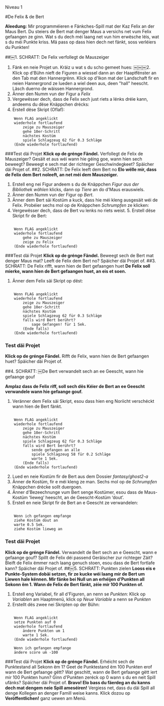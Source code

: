 Niveau 1

#De Felix & de Bert

__Aleedung:__
Mir programméieren e Fänkches-Spill mat der Kaz Felix an der Maus Bert. Du steiers de Bert mat denger Maus a versichs net vum Felix gefaangen ze ginn. Wat s du dech méi laang net vun him erwësche léis, wat s du méi Punkte kriss. Mä pass op dass hien dech net fänkt, soss verléiers du Punkten!

##￼1. SCHRATT: De Felix verfollegt de Mauszeiger
1. Fänk en neie Projet un. Kräiz u wat s du scho gemeet hues:
￼￼￼2. Klick op d'Bühn nieft de Figuren a wiessel dann an der Haaptfënster an den Tab mat den Hannergrënn. Klick op d'Ikon mat der Landschaft fir en neien Hannergrond ze lueden a wiel deen aus, deen "hall" heescht. Läsch duerno de wäissen Hannergrond.
3. Änner den Numm vun der Figur a _Felix_
4. Vergewësser dech, dass de Felix sech just riets a lénks dréie kann, andeems du dëse Knäppchen drécks:
5. Erstell dëse Skript (Oflaf):

```scratch
	Wenn FLAG angeklickt
	wiederhole fortlaufend
		zeige zu Mauszeiger
		gehe 10er-Schritt
		nächstes Kostüm
		spiele Schlagzeug 62 für 0.3 Schläge
	(Ende wiederhole fortlaufend)
```

###Test däi Projet
__Klick op de grénge Fändel.__
Verfollegt de Felix de Mauszeiger? Gesäit et aus wéi wann hie géing goe, wann hien sech beweegt? Beweegt e sech mat der richteger Geschwindegkeet?
Späicher däi Projet of.
##2. SCHRATT: De Felix leeft dem Bert no
__Elo wëlle mir, dass de Felix dem Bert noleeft, an net méi dem Mauszeiger.__

1. Erstell eng nei Figur andeem s du de Knäppchen _Figur aus der Bibliothek wählen_ klicks, dann op _Tiere_ an do d'Maus erauswiels.
2. Änner den Numm vun der Figur op _Bert_.
3. Änner dem Bert säi Kostüm a kuck, dass hie méi kleng ausgesäit wéi de Felix.
Probéier sechs mol op de Knäppchen _Schrumpfen_ ze klicken:
4. Vergewësser dech, dass de Bert vu lenks no riets weist. 5. Erstell dëse Skript fir de Bert:


```scratch

	Wenn FLAG angeklickt
	wiederhole fortlaufend
		gehe zu Mauszeiger
		zeige zu Felix
	(Ende wiederhole fortlaufend)
```

###Test däi Projet
__Klick op de grénge Fändel.__
Beweegt sech de Bert mat denger Maus mat? Leeft de Felix dem Bert no?
Späicher däi Projet of.
##3. SCHRATT: De Felix rifft, wann hien de Bert gefaangen huet
__De Felix soll mierke, wann hien de Bert gefaangen huet, an eis et soen.__

1. Änner dem Felix säi Skript op dëst:

```scratch

	Wenn FLAG angeklickt
	wiederhole fortlaufend
		zeige zu Mauszeiger
		gehe 10er-Schritt
		nächstes Kostüm
		spiele Schlagzeug 62 für 0.3 Schläge
		falls wird Bert berührt?
			sage Gefangen! für 1 Sek.
		(Ende falls)
	(Ende wiederhole fortlaufend)
```

### Test däi Projet
__Klick op de grénge Fändel.__
Rifft de Felix, wann hien de Bert gefaangen huet?
Späicher däi Projet of.

##4. SCHRATT: ￼De Bert verwandelt sech an ee Geescht, wann hie gefaange gouf

__Amplaz dass de Felix riff, soll sech dës Kéier de Bert an ee Geescht verwandele wann hie gefaange gouf.__

1. Veränner dem Felix säi Skript, esou dass hien eng Noriicht verschéckt wann hien de Bert fänkt.

```scratch

	Wenn FLAG angeklickt
	wiederhole fortlaufend
		zeige zu Mauszeiger
		gehe 10er-Schritt
		nächstes Kostüm
		spiele Schlagzeug 62 für 0.3 Schläge
		falls wird Bert berührt?
			sende gefangen an alle
			spiele Schlagzeug 58 für 0.2 Schläge
			warte 1 Sek.
		(Ende falls)
	(Ende wiederhole fortlaufend)
```
2. Lued en neie Kostüm fir de Bert aus dem Dossier _fantasy/ghost2-a_
3. Änner de Kostüm, fir e méi kleng ze man.
Sechs mol op de _Schrumpfen_ Knäppchen drécke sollt duergoen.
4. Änner d'Bezeechnunge vum Bert senge Kostümer, esou dass de Maus-Kostüm ‘lieweg’ heescht, an de Geescht-Kostüm ‘dout’.
5. Erstell en neie Skript fir de Bert an e Geescht ze verwandelen:
```scratch

	Wenn ich gefangen empfange
	ziehe Kostüm dout an
	warte 0.5 Sek.
	ziehe Kostüm lieweg an
```

### Test däi Projet
__Klick op de grénge Fändel.__
Verwandelt de Bert sech an e Geescht, wann e gefaange gouf?
Spillt de Felix déi passend Geräischer zur richteger Zäit?
Bleift de Felix ëmmer nach laang genuch stoen, esou dass de Bert fortlafe kann?
Späicher däi Projet of.
##￼5. SCHRATT: Punkten zielen
__Looss eis e Punkte-System dobäi setzen, fir ze kucke wéi laang mir de Bert um Liewen hale kënnen.
Mir fänke bei Null un an erhéijen d'Punkten all Sekonn ëm 1. Wann de Felix de Bert fänkt, zéie mir 100 Punkten of.__
1. Erstell eng Variabel, fir all d'Figuren, an nenn se _Punkten_: Klick op _Variablen_ am Haaptmenü, klick op _Neue Variable_ a nenn se _Punkten_
2. Erstellt dës zwee nei Skripten op der Bühn:
```scratch

	Wenn FLAG angeklickt
	setze Punkten auf 0
	wiederhole fortlaufend
		ändere Punkten um 1
		warte 1 Sek.
	(Ende wiederhole fortlaufend)

	Wenn ich gefangen empfange
	ändere score um -100
```

###Test däi Projet
__Klick op de grénge Fändel.__
Erhéicht sech de Punktestand all Sekonn ëm 1?
Geet de Punktestand ëm 100 Punkten erof wann de Bert gefaange gëtt?
Wat geschitt, wann de Bert gefaange gëtt iert mir 100 Punkten hunn? Ginn d'Punkten zeréck op 0 wann s du en neit Spill ufänks?
Späicher däi Projet of.
__Bravo! Elo bass du fäerdeg an du kanns dech mat dengem neie Spill ameséiren!__
Vergiess net, dass du däi Spill all denge Kollegen an denger Famill weise kanns. Klick dozou op __Veröffentlichen!__ ganz uewen am Menü.